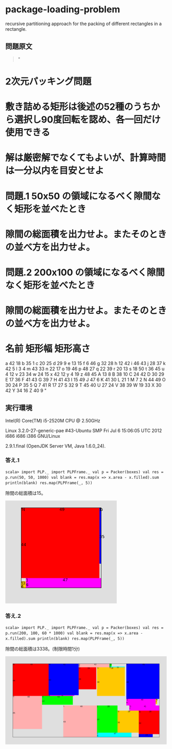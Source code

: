 package-loading-problem
=======================

recursive partitioning approach for the packing of different rectangles in a rectangle.

## 問題原文

> "
# 2次元パッキング問題
# 敷き詰める矩形は後述の52種のうちから選択し90度回転を認め、各一回だけ使用できる
# 解は厳密解でなくてもよいが、計算時間は一分以内を目安とせよ
#
# 問題.1 50x50 の領域になるべく隙間なく矩形を並べたとき
#        隙間の総面積を出力せよ。またそのときの並べ方を出力せよ。
#
# 問題.2 200x100 の領域になるべく隙間なく矩形を並べたとき
#        隙間の総面積を出力せよ。またそのときの並べ方を出力せよ。
#
# 名前 矩形幅 矩形高さ
a 42 18
b 35 1
c 20 25
d 29 9
e 13 15
f 6 46
g 32 28
h 12 42
i 46 43
j 28 37
k 42 5
l 3 4
m 43 33
n 22 17
o 19 46
p 48 27
q 22 39
r 20 13
s 18 50
t 36 45
u 4 12
v 23 34
w 24 15
x 42 12
y 4 19
z 48 45
A 13 8
B 38 10
C 24 42
D 30 29
E 17 36
F 41 43
G 39 7
H 41 43
I 15 49
J 47 6
K 41 30
L 21 1
M 7 2
N 44 49
O 30 24
P 35 5
Q 7 41
R 17 27
S 32 9
T 45 40
U 27 24
V 38 39
W 19 33
X 30 42
Y 34 16
Z 40 9
"

## 実行環境

Intel(R) Core(TM) i5-2520M CPU @ 2.50GHz

Linux 3.2.0-27-generic-pae #43-Ubuntu SMP Fri Jul 6 15:06:05 UTC 2012 i686 i686 i386 GNU/Linux

2.9.1.final (OpenJDK Server VM, Java 1.6.0_24).

### 答え.1

`
scala>
    import PLP._
    import PLPFrame._
    val p = Packer(boxes)
    val res = p.run(50, 50, 1000)
    val blank = res.map(x => x.area - x.filled).sum
    println(blank)
    res.map(PLPFrame(_, 5))
`

隙間の総面積は15。

![Alt blank=15 "N b J l"](Answer1.png)

### 答え.2

`
scala>
    import PLP._
    import PLPFrame._
    val p = Packer(boxes)
    val res = p.run(200, 100, 60 * 1000)
    val blank = res.map(x => x.area - x.filled).sum
    println(blank)
    res.map(PLPFrame(_, 5))
`

隙間の総面積は3338。(制限時間1分)

![Alt blank=3338 ""](Answer2.png)
